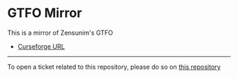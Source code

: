# GTFO Mirror

This is a mirror of Zensunim's GTFO

- [Curseforge URL](https://www.curseforge.com/wow/addons/gtfo)

----

To open a ticket related to this repository, please do so on [this repository](https://github.com/curseforge-mirror/.github)